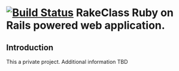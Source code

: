 [![Build Status](https://travis-ci.org/LinkedHK/RakeClass.svg?branch=master)](https://travis-ci.org/plataformatec/RakeClass)
RakeClass Ruby on Rails powered web application.
=======================

Introduction
------------

This a private project. Additional information TBD

